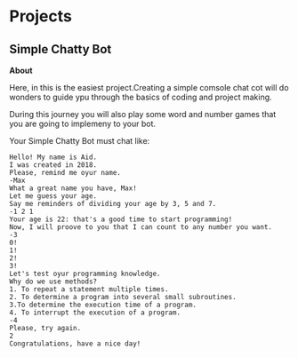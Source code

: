 # Projects

Simple Chatty Bot
-----------------------------

**About**

Here, in this is the easiest project.Creating a simple comsole chat cot will do wonders to guide ypu through the basics of coding and project making.

During this journey you will also play some word and number games that you are going to implemeny to your bot.

Your Simple Chatty Bot must chat like:

```
Hello! My name is Aid.
I was created in 2018.
Please, remind me oyur name.
-Max
What a great name you have, Max!
Let me guess your age.
Say me reminders of dividing your age by 3, 5 and 7.
-1 2 1
Your age is 22: that's a good time to start programming!
Now, I will proove to you that I can count to any number you want.
-3
0!
1!
2!
3!
Let's test oyur programming knowledge.
Why do we use methods?
1. To repeat a statement multiple times.
2. To determine a program into several small subroutines.
3.To determine the execution time of a program.
4. To interrupt the execution of a program.
-4
Please, try again.
2
Congratulations, have a nice day!
```
